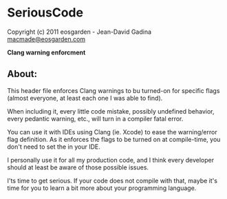 SeriousCode
===========

Copyright (c) 2011 eosgarden - Jean-David Gadina <macmade@eosgarden.com>

**Clang warning enforcment**

About:
------

This header file enforces Clang warnings to bu turned-on for specific flags (almost everyone, at least each one I was able to find).

When including it, every little code mistake, possibly undefined behavior, every pedantic warning, etc., will turn in a compiler fatal error.

You can use it with IDEs using Clang (ie. Xcode) to ease the warning/error flag definition.
As it enforces the flags to be turned on at compile-time, you don't need to set the in your IDE.

I personally use it for all my production code, and I think every developer should at least be aware of those possible issues.

I'ts time to get serious.
If your code does not compile with that, maybe it's time for you to learn a bit more about your programming language.
